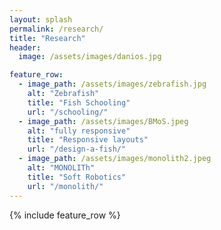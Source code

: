 ```yaml
---
layout: splash
permalink: /research/
title: "Research"
header:
  image: /assets/images/danios.jpg

feature_row:
  - image_path: /assets/images/zebrafish.jpg
    alt: "Zebrafish"
    title: "Fish Schooling"
    url: "/schooling/"
  - image_path: /assets/images/BMoS.jpeg
    alt: "fully responsive"
    title: "Responsive layouts"
    url: "/design-a-fish/"
  - image_path: /assets/images/monolith2.jpeg
    alt: "MONOLITh"
    title: "Soft Robotics"
    url: "/monolith/"
---
```


{% include feature_row %}